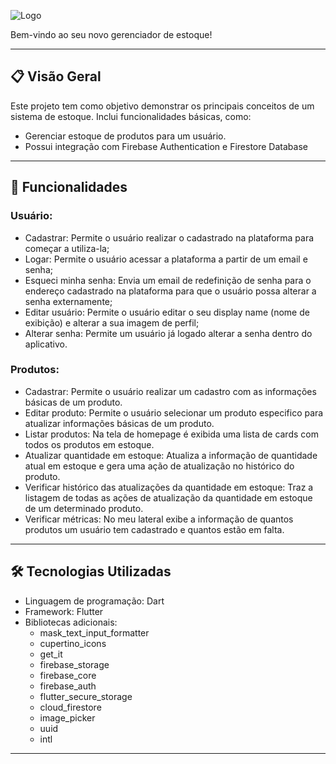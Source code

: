 ![Logo](https://github.com/luanayasmim/app-estoque-flutter/blob/main/app/lib/assets/logo-light.png)

Bem-vindo ao seu novo gerenciador de estoque!

---

## 📋 Visão Geral

Este projeto tem como objetivo demonstrar os principais conceitos de um sistema de estoque. Inclui funcionalidades básicas, como:
- Gerenciar estoque de produtos para um usuário.
- Possui integração com Firebase Authentication e Firestore Database

---

## 🚀 Funcionalidades

### Usuário:
- Cadastrar: Permite o usuário realizar o cadastrado na plataforma para começar a utiliza-la;
- Logar: Permite o usuário acessar a plataforma a partir de um email e senha;
- Esqueci minha senha: Envia um email de redefinição de senha para o endereço cadastrado na plataforma para que o usuário possa alterar a senha externamente;
- Editar usuário: Permite o usuário editar o seu display name (nome de exibição) e alterar a sua imagem de perfil;
- Alterar senha: Permite um usuário já logado alterar a senha dentro do aplicativo.

### Produtos:
 - Cadastrar:  Permite o usuário realizar um cadastro com as informações básicas de um produto.
- Editar produto: Permite o usuário selecionar um produto especifico para atualizar informações básicas de um produto.
- Listar produtos: Na tela de homepage é exibida uma lista de cards com todos os produtos em estoque.
- Atualizar quantidade em estoque: Atualiza a informação de quantidade atual em estoque e gera uma ação de atualização no histórico do produto.
- Verificar histórico das atualizações da quantidade em estoque: Traz a listagem de todas as ações de atualização da quantidade em estoque de um determinado produto.
- Verificar métricas: No meu lateral exibe a informação de quantos produtos um usuário tem cadastrado e quantos estão em falta.

---

## 🛠 Tecnologias Utilizadas

- Linguagem de programação: Dart
- Framework: Flutter
- Bibliotecas adicionais:
  - mask_text_input_formatter 
  - cupertino_icons
  - get_it
  - firebase_storage
  - firebase_core
  - firebase_auth
  - flutter_secure_storage
  - cloud_firestore
  - image_picker
  - uuid
  - intl

---
